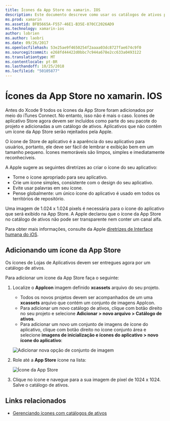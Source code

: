 ```yaml
---
title: Ícones da App Store no xamarin. IOS
description: Este documento descreve como usar os catálogos de ativos para gerenciar um ícone da App Store para um aplicativo xamarin. IOS. Anteriormente, os ícones de aplicativo Store eram gerenciados com o iTunes Connect.
ms.prod: xamarin
ms.assetid: BFB5665A-F557-46E1-B35E-870CC2026AD9
ms.technology: xamarin-ios
author: lobrien
ms.author: laobri
ms.date: 09/26/2017
ms.openlocfilehash: 53e25ae9f4650254f2aaaa03dc8727fae674c9f0
ms.sourcegitcommit: e268fd44422d0bbc7c944a678e2cc633a0493122
ms.translationtype: MT
ms.contentlocale: pt-BR
ms.lasthandoff: 10/25/2018
ms.locfileid: "50105877"
---
```

# <a name="app-store-icons-in-xamarinios"></a>Ícones da App Store no xamarin. IOS

Antes do Xcode 9 todos os ícones da App Store foram adicionados por meio do iTunes Connect. No entanto, isso não é mais o caso. Ícones de aplicativo Store agora devem ser incluídos como parte do seu pacote do projeto e adicionadas a um catálogo de ativos. Aplicativos que não contêm um ícone da App Store serão rejeitados pela Apple.

O ícone de Store de aplicativo é a aparência do seu aplicativo para usuários, portanto, ele deve ser fácil de lembrar e exibição bem em um tamanho pequeno. Ícones memoráveis são limpos, simples e imediatamente reconhecíveis.

A Apple sugere as seguintes diretrizes ao criar o ícone do seu aplicativo:

- Torne o ícone apropriado para seu aplicativo.
- Crie um ícone simples, consistente com o design do seu aplicativo.
- Evite usar palavras em seu ícone.
- Pense globalmente: um único ícone do aplicativo é usado em todos os territórios de repositório.

Uma imagem de 1.024 x 1.024 pixels é necessária para o ícone do aplicativo que será exibido na App Store.  A Apple declarou que o ícone da App Store no catálogo de ativos não pode ser transparente nem conter um canal alfa.

Para obter mais informações, consulte da Apple [diretrizes de Interface humana do iOS](https://developer.apple.com/ios/human-interface-guidelines/icons-and-images/image-size-and-resolution/).

## <a name="adding-an-app-store-icon"></a>Adicionando um ícone da App Store

Os ícones de Lojas de Aplicativos devem ser entregues agora por um catálogo de ativos. 

Para adicionar um ícone da App Store faça o seguinte:

1. Localize o **AppIcon** imagem definido **xcassets** arquivo do seu projeto. 
    - Todos os novos projetos devem ser acompanhados de um uma **xcassets** arquivo que contém um conjunto de imagens AppIcon.
    - Para adicionar um novo catálogo de ativos, clique com botão direito no seu projeto e selecione **Adicionar > novo arquivo > Catálogo de ativos**.
    - Para adicionar um novo um conjunto de imagens de ícone do aplicativo, clique com botão direito no ícone conjunto área e selecione **imagens de inicialização e ícones do aplicativo > novo ícone do aplicativo**:
    
    ![Adicionar nova opção de conjunto de imagem](app-store-icon-images/image1.png)

2. Role até a **App Store** ícone na lista:

    ![Ícone da App Store](app-store-icon-images/image2.png)

3. Clique no ícone e navegue para a sua imagem de pixel de 1024 x 1024. Salve o catálogo de ativos.




## <a name="related-links"></a>Links relacionados

- [Gerenciando ícones com catálogos de ativos](~/ios/app-fundamentals/images-icons/app-icons.md#managing)
